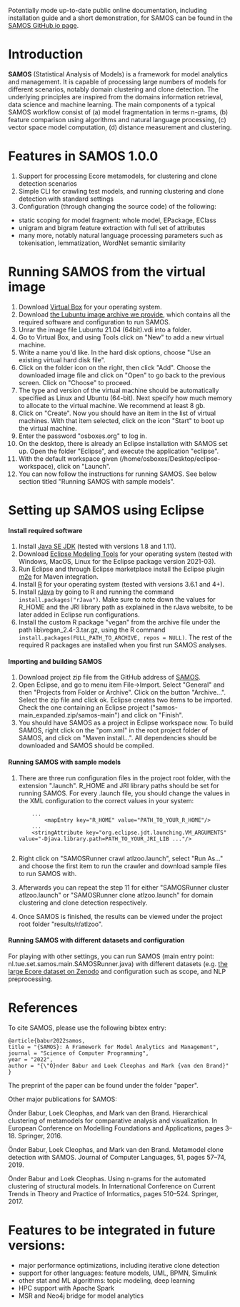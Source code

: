 Potentially mode up-to-date public online documentation, including installation guide and a short demonstration, for SAMOS can be found in the [SAMOS GitHub.io page](https://onderbabur.github.io/samos/).

# Introduction
**SAMOS** (Statistical Analysis of Models) is a framework for model analytics and management. It is capable of processing large numbers of models for different scenarios, notably domain clustering and clone detection. The underlying principles are inspired from the domains information retrieval, data science and machine learning. The main components of a typical SAMOS workflow consist of (a) model fragmentation in terms n-grams, (b) feature comparison using algorithms and natural language processing, (c) vector space model computation, (d) distance measurement and clustering.   


# Features in SAMOS 1.0.0
1. Support for processing Ecore metamodels, for clustering and clone detection scenarios
2. Simple CLI for crawling test models, and running clustering and clone detection with standard settings
3. Configuration (through changing the source code) of the following:
* static scoping for model fragment: whole model, EPackage, EClass
* unigram and bigram feature extraction with full set of attributes
* many more, notably natural language processing parameters such as tokenisation, lemmatization, WordNet semantic similarity

# Running SAMOS from the virtual image 
1. Download [Virtual Box](https://www.virtualbox.org/wiki/Downloads) for your operating system.
2. Download [the Lubuntu image archive we provide](https://drive.google.com/file/d/1vNis0cQ2ZQ4uN9MuuO8ZUmLCE3BuaPr6/view?usp=sharing), which contains all the required software and configuration to run SAMOS. 
3. Unrar the image file Lubuntu 21.04 (64bit).vdi into a folder. 
4. Go to Virtual Box, and using Tools click on "New" to add a new virtual machine. 
5. Write a name you'd like. In the hard disk options, choose "Use an existing virtual hard disk file". 
6. Click on the folder icon on the right, then click "Add". Choose the downloaded image file and click on "Open" to go back to the previous screen. Click on "Choose" to proceed. 
7. The type and version of the virtual machine should be automatically specified as Linux and Ubuntu (64-bit). Next specify how much memory to allocate to the virtual machine. We recommend at least 8 gb. 
8. Click on "Create". Now you should have an item in the list of virtual machines. With that item selected, click on the icon "Start" to boot up the virtual machine. 
9. Enter the password "osboxes.org" to log in.
10. On the desktop, there is already an Eclipse installation with SAMOS set up. Open the folder "Eclipse", and execute the application "eclipse".
11. With the default workspace given (/home/osboxes/Desktop/eclipse-workspace), click on "Launch". 
12. You can now follow the instructions for running SAMOS. See below section titled "Running SAMOS with sample models". 

# Setting up SAMOS using Eclipse

#### Install required software
1. Install [Java SE JDK](https://www.oracle.com/java/technologies/javase-downloads.html) (tested with versions 1.8 and 1.11).
2. Download [Eclipse Modeling Tools](https://www.eclipse.org/downloads/packages/release/2021-03/r/eclipse-modeling-tools) for your operating system (tested with Windows, MacOS, Linux for the Eclipse package version 2021-03).
3. Run Eclipse and through Eclipse marketplace install the Eclipse plugin [m2e](https://github.com/eclipse-m2e/m2e-core/blob/master/README.md#-installation) for Maven integration. 
4. Install [R](https://cran.r-project.org/mirrors.html) for your operating system (tested with versions 3.6.1 and 4+). 
5. Install [rJava](https://rforge.net/JRI/) by going to R and running the command `install.packages("rJava")`. Make sure to note down the values for R_HOME and the JRI library path as explained in the rJava website, to be later added in Eclipse run configurations. 
6. Install the custom R package "vegan" from the archive file under the path lib\vegan_2.4-3.tar.gz, using the R command `install.packages(FULL_PATH_TO_ARCHIVE, repos = NULL)`. The rest of the required R packages are installed when you first run SAMOS analyses. 

#### Importing and building SAMOS
1. Download project zip file from the GitHub address of [SAMOS](https://github.com/onderbabur/samos/archive/refs/heads/main.zip).
2. Open Eclipse, and go to menu item File->Import. Select "General" and then "Projects from Folder or Archive". Click on the button "Archive...". Select the zip file and click ok. Eclipse creates two items to be imported. Check the one containing an Eclipse project ("samos-main_expanded.zip/samos-main") and click on "Finish". 
3. You should have SAMOS as a project in Eclipse workspace now. To build SAMOS, right click on the "pom.xml" in the root project folder of SAMOS, and click on "Maven install...". All dependencies should be downloaded and SAMOS should be compiled. 

#### Running SAMOS with sample models
1. There are three run configuration files in the project root folder, with the extension ".launch". R_HOME and JRI library paths should be set for running SAMOS. For every .launch file, you should change the values in the XML configuration to the correct values in your system:

    ```
    	...
            <mapEntry key="R_HOME" value="PATH_TO_YOUR_R_HOME"/>
        ...
        <stringAttribute key="org.eclipse.jdt.launching.VM_ARGUMENTS" value="-Djava.library.path=PATH_TO_YOUR_JRI_LIB ..."/>
     
    ```
2. Right click on "SAMOSRunner crawl atlzoo.launch", select "Run As..." and choose the first item to run the crawler and download sample files to run SAMOS with. 
3. Afterwards you can repeat the step 11 for either "SAMOSRunner cluster atlzoo.launch" or "SAMOSRunner clone atlzoo.launch" for domain clustering and clone detection respectively. 
4. Once SAMOS is finished, the results can be viewed under the project root folder "results/r/atlzoo". 

#### Running SAMOS with different datasets and configuration
For playing with other settings, you can run SAMOS (main entry point: nl.tue.set.samos.main.SAMOSRunner.java) with different datasets (e.g. [the large Ecore dataset on Zenodo](https://zenodo.org/record/2585456) and configuration such as scope, and NLP preprocessing. 

# References
To cite SAMOS, please use the following bibtex entry:

````
@article{babur2022samos,
title = "{SAMOS}: A Framework for Model Analytics and Management",
journal = "Science of Computer Programming",
year = "2022",
author = "{\"O}nder Babur and Loek Cleophas and Mark {van den Brand}"
}
````

The preprint of the paper can be found under the folder "paper".

Other major publications for SAMOS: 

Önder Babur, Loek Cleophas, and Mark van den Brand. Hierarchical clustering of metamodels for comparative analysis and visualization. In European Conference on Modelling Foundations and Applications, pages 3–18. Springer, 2016.

Önder Babur, Loek Cleophas, and Mark van den Brand.  Metamodel clone detection with SAMOS. Journal of Computer Languages, 51, pages 57–74, 2019.

Önder  Babur and Loek  Cleophas. Using  n-grams  for  the  automated  clustering  of structural  models. In International Conference on Current Trends in Theory and Practice of Informatics, pages 510–524. Springer, 2017.

# Features to be integrated in future versions:

- major performance optimizations, including iterative clone detection
- support for other languages: feature models, UML, BPMN, Simulink
- other stat and ML algorithms: topic modeling, deep learning
- HPC support with Apache Spark
- MSR and Neo4j bridge for model analytics